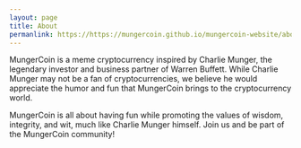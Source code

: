 ```yaml
---
layout: page
title: About
permanlink: https://https://mungercoin.github.io/mungercoin-website/about/
---
```


MungerCoin is a meme cryptocurrency inspired by Charlie Munger, the legendary investor and business partner of Warren Buffett. While Charlie Munger may not be a fan of cryptocurrencies, we believe he would appreciate the humor and fun that MungerCoin brings to the cryptocurrency world.

MungerCoin is all about having fun while promoting the values of wisdom, integrity, and wit, much like Charlie Munger himself. Join us and be part of the MungerCoin community!
